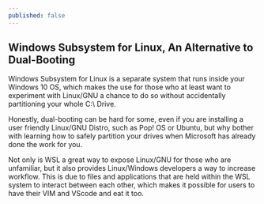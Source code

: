 ```yaml
---
published: false
---
```

## Windows Subsystem for Linux, An Alternative to Dual-Booting

Windows Subsystem for Linux is a separate system that runs inside your Windows 10 OS, which makes the use for those who at least want to experiment with Linux/GNU a chance to do so without accidentally partitioning your whole C:\\ Drive. 

Honestly, dual-booting can be hard for some, even if you are installing a user friendly Linux/GNU Distro, such as Pop! OS or Ubuntu, but why bother with learning how to safely partition your drives when Microsoft has already done the work for you. 

Not only is WSL a great way to expose Linux/GNU for  those who are unfamiliar, but it also provides Linux/Windows developers a way to increase workflow. This is due to files and applications that are held within the WSL system to interact between each other, which makes it possible for users to have their VIM and VScode and eat it too.
